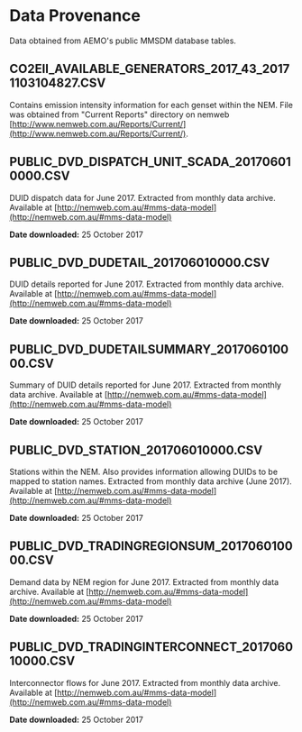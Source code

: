 # Data Provenance
Data obtained from AEMO's public MMSDM database tables.

## CO2EII_AVAILABLE_GENERATORS_2017_43_20171103104827.CSV
Contains emission intensity information for each genset within the NEM. File was obtained from "Current Reports" directory on nemweb [http://www.nemweb.com.au/Reports/Current/](http://www.nemweb.com.au/Reports/Current/).

## PUBLIC_DVD_DISPATCH_UNIT_SCADA_201706010000.CSV
DUID dispatch data for June 2017. Extracted from monthly data archive. Available at [http://nemweb.com.au/#mms-data-model](http://nemweb.com.au/#mms-data-model)

**Date downloaded:** 25 October 2017

## PUBLIC_DVD_DUDETAIL_201706010000.CSV
DUID details reported for June 2017. Extracted from monthly data archive. Available at [http://nemweb.com.au/#mms-data-model](http://nemweb.com.au/#mms-data-model)

**Date downloaded:** 25 October 2017

## PUBLIC_DVD_DUDETAILSUMMARY_201706010000.CSV
Summary of DUID details reported for June 2017. Extracted from monthly data archive. Available at [http://nemweb.com.au/#mms-data-model](http://nemweb.com.au/#mms-data-model)

**Date downloaded:** 25 October 2017

## PUBLIC_DVD_STATION_201706010000.CSV
Stations within the NEM. Also provides information allowing DUIDs to be mapped to station names. Extracted from monthly data archive (June 2017). Available at [http://nemweb.com.au/#mms-data-model](http://nemweb.com.au/#mms-data-model)

**Date downloaded:** 25 October 2017

## PUBLIC_DVD_TRADINGREGIONSUM_201706010000.CSV
Demand data by NEM region for June 2017. Extracted from monthly data archive. Available at [http://nemweb.com.au/#mms-data-model](http://nemweb.com.au/#mms-data-model)

**Date downloaded:** 25 October 2017

## PUBLIC_DVD_TRADINGINTERCONNECT_201706010000.CSV
Interconnector flows for June 2017. Extracted from monthly data archive. Available at [http://nemweb.com.au/#mms-data-model](http://nemweb.com.au/#mms-data-model)

**Date downloaded:** 25 October 2017
